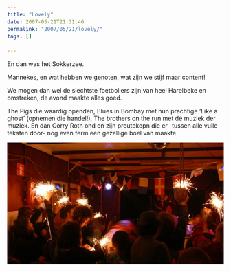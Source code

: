 ```yaml
---
title: "Lovely"
date: 2007-05-21T21:31:46
permalink: "2007/05/21/lovely/"
tags: []

---
```

En dan was het Sokkerzee.

Mannekes, en wat hebben we genoten, wat zijn we stijf maar content!

We mogen dan wel de slechtste foetbollers zijn van heel Harelbeke en omstreken, de avond maakte alles goed.

The Pigs die waardig openden, Blues in Bombay met hun prachtige ‘Like a ghost’ (opnemen die handel!), The brothers on the run met dé muziek der muziek. En dan Corry Rotn ond en zijn preutekopn die er -tussen alle vuile teksten door- nog even ferm een gezellige boel van maakte.

![corry](/images/blog/2007/05/corry.jpg)
